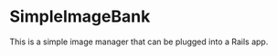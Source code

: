 SimpleImageBank
===============

This is a simple image manager that can be plugged into a Rails app. 